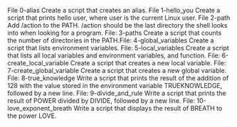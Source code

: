 File 0-alias Create a script that creates an alias.
File 1-hello_you Create a script that prints hello user, where user is the current Linux user.
File 2-path Add /action to the PATH. /action should be the last directory the shell looks into when looking for a program.
File: 3-paths Create a script that counts the number of directories in the PATH.File: 4-global_variables Create a script that lists environment variables.
File: 5-local_variables Create a script that lists all local variables and environment variables, and function.
File: 6-create_local_variable Create a script that creates a new local variable.
File: 7-create_global_variable Create a script that creates a new global variable.
File: 8-true_knowledge Write a script that prints the result of the addition of 128 with the value stored in the environment variable TRUEKNOWLEDGE, followed by a new line.
File: 9-divide_and_rule Write a script that prints the result of POWER divided by DIVIDE, followed by a new line.
File: 10-love_exponent_breath Write a script that displays the result of BREATH to the power LOVE.
